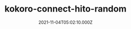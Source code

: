 ---
categories:
  - Anime & Manga
  - Books
  - Coding
  - Etc
  - Games
  
  - Movies & TV
  - Music
  - Pesonal
date: 2021-11-04T05:02:10.000Z
description: ''
draft: true
images: []
lead: ''
reddit: ''
series: ''
mySlug: kokoro-connect-hito-random
tags: []
thumbnail: ''
title: kokoro-connect-hito-random
toc: false
tweet: ''
---